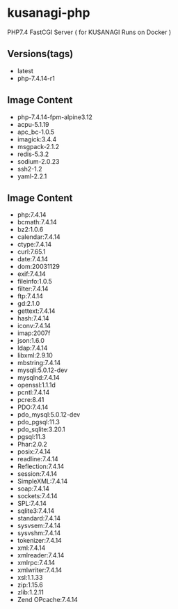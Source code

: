 # kusanagi-php
PHP7.4 FastCGI Server ( for KUSANAGI Runs on Docker )

## Versions(tags)
- latest
- php-7.4.14-r1

## Image Content
- php-7.4.14-fpm-alpine3.12
- acpu-5.1.19
- apc_bc-1.0.5
- imagick:3.4.4
- msgpack-2.1.2
- redis-5.3.2
- sodium-2.0.23
- ssh2-1.2
- yaml-2.2.1

## Image Content
- php:7.4.14
- bcmath:7.4.14
- bz2:1.0.6
- calendar:7.4.14
- ctype:7.4.14
- curl:7.65.1
- date:7.4.14
- dom:20031129
- exif:7.4.14
- fileinfo:1.0.5
- filter:7.4.14
- ftp:7.4.14
- gd:2.1.0
- gettext:7.4.14
- hash:7.4.14
- iconv:7.4.14
- imap:2007f
- json:1.6.0
- ldap:7.4.14
- libxml:2.9.10
- mbstring:7.4.14
- mysqli:5.0.12-dev
- mysqlnd:7.4.14
- openssl:1.1.1d
- pcntl:7.4.14
- pcre:8.41
- PDO:7.4.14
- pdo_mysql:5.0.12-dev
- pdo_pgsql:11.3
- pdo_sqlite:3.20.1
- pgsql:11.3
- Phar:2.0.2
- posix:7.4.14
- readline:7.4.14
- Reflection:7.4.14
- session:7.4.14
- SimpleXML:7.4.14
- soap:7.4.14
- sockets:7.4.14
- SPL:7.4.14
- sqlite3:7.4.14
- standard:7.4.14
- sysvsem:7.4.14
- sysvshm:7.4.14
- tokenizer:7.4.14
- xml:7.4.14
- xmlreader:7.4.14
- xmlrpc:7.4.14
- xmlwriter:7.4.14
- xsl:1.1.33
- zip:1.15.6
- zlib:1.2.11
- Zend OPcache:7.4.14

